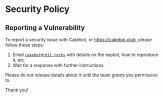 # Security Policy

## Reporting a Vulnerability

To report a security issue with Cakebot, or https://cakebot.club, please follow these steps:

1. Email [`cakebot@rdil.rocks`](mailto:cakebot@rdil.rocks) with details on the exploit, how to reproduce it, etc.
1. Wait for a response with further instructions.

Please do not release details about it until the team grants you permission to.

Thank you!
